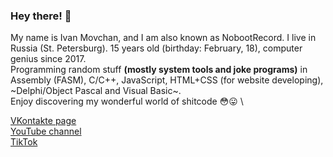 ### Hey there! :wave:
My name is Ivan Movchan, and I am also known as NobootRecord. I live in Russia (St. Petersburg). 15 years old (birthday: February, 18), computer genius since 2017.\
Programming random stuff __(mostly system tools and joke programs)__ in Assembly (FASM), C/C++, JavaScript, HTML+CSS (for website developing), ~Delphi/Object Pascal and Visual Basic~. \
Enjoy discovering my wonderful world of shitcode :flushed::stuck_out_tongue: \

[VKontakte page](https://vk.com/id557789540)\
[YouTube channel](https://youtube.com/NobootRecord)\
[TikTok](https://www.youtube.com/watch?v=dQw4w9WgXcQ)
